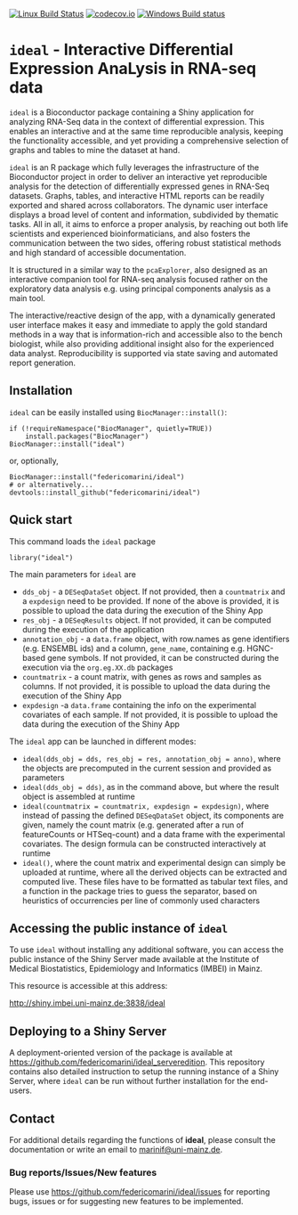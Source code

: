 [![Linux Build Status](https://travis-ci.org/federicomarini/ideal.svg?branch=master)](https://travis-ci.org/federicomarini/ideal)
[![codecov.io](https://codecov.io/github/federicomarini/ideal/coverage.svg?branch=master)](https://codecov.io/github/federicomarini/ideal?branch=master)
[![Windows Build status](https://ci.appveyor.com/api/projects/status/github/federicomarini/ideal?svg=true)](https://ci.appveyor.com/project/federicomarini/ideal)

# `ideal` - Interactive Differential Expression AnaLysis in RNA-seq data

`ideal` is a Bioconductor package containing a Shiny application for analyzing RNA-Seq data in the context of differential expression. 
This enables an interactive and at the same time reproducible analysis, keeping the functionality accessible, and yet providing a comprehensive selection of graphs and tables to mine the dataset at hand.

`ideal` is an R package which fully leverages the infrastructure of the Bioconductor project in order to deliver an interactive yet reproducible analysis for the detection of differentially expressed genes in RNA-Seq datasets. 
Graphs, tables, and interactive HTML reports can be readily exported and shared across collaborators. 
The dynamic user interface displays a broad level of content and information, subdivided by thematic tasks. 
All in all, it aims to enforce a proper analysis, by reaching out both life scientists and experienced bioinformaticians, and also fosters the communication between the two sides, offering robust statistical methods and high standard of accessible documentation.

It is structured in a similar way to the `pcaExplorer`, also designed  as an interactive companion tool for RNA-seq analysis focused rather on the exploratory data analysis e.g. using principal components analysis as a main tool.

The interactive/reactive design of the app, with a dynamically generated user interface makes it easy and immediate to apply the gold standard methods in a way that is information-rich and accessible also to the bench biologist, while also providing additional insight also for the experienced data analyst. 
Reproducibility is supported via state saving and automated report generation.

## Installation

`ideal` can be easily installed using `BiocManager::install()`:

```
if (!requireNamespace("BiocManager", quietly=TRUE))
    install.packages("BiocManager")
BiocManager::install("ideal")
```

or, optionally, 

```
BiocManager::install("federicomarini/ideal")
# or alternatively...
devtools::install_github("federicomarini/ideal")
```

## Quick start

This command loads the `ideal` package

```
library("ideal")
```

The main parameters for `ideal` are

- `dds_obj` - a `DESeqDataSet` object. If not provided, then a `countmatrix` and a 
`expdesign` need to be provided. If none of the above is provided, it is possible
to upload the data during the execution of the Shiny App
- `res_obj` -  a `DESeqResults` object. If not provided, it can be computed during
the execution of the application
- `annotation_obj` - a `data.frame` object, with row.names as gene identifiers 
(e.g. ENSEMBL ids) and a column, `gene_name`, containing e.g. HGNC-based gene
symbols. If not provided, it can be constructed during the execution via the 
`org.eg.XX.db` packages
- `countmatrix` - a count matrix, with genes as rows and samples as columns.
If not provided, it is possible to upload the data during the execution of
the Shiny App
- `expdesign` -a `data.frame` containing the info on the experimental covariates
of each sample. If not provided, it is possible to upload the data during the
execution of the Shiny App

The `ideal` app can be launched in different modes:

- `ideal(dds_obj = dds, res_obj = res, annotation_obj = anno)`, where the objects 
are precomputed in the current session and provided as parameters
- `ideal(dds_obj = dds)`, as in the command above, but where the result object is
assembled at runtime 
- `ideal(countmatrix = countmatrix, expdesign = expdesign)`, where instead of 
passing the defined `DESeqDataSet` object, its components are given, namely the 
count matrix (e.g. generated after a run of featureCounts or HTSeq-count) and a 
data frame with the experimental covariates. The design formula can be constructed
interactively at runtime
- `ideal()`, where the count matrix and experimental design can simply be uploaded
at runtime, where all the derived objects can be extracted and computed live. These 
files have to be formatted as tabular text files, and a function in the package 
tries to guess the separator, based on heuristics of occurrencies per line of 
commonly used characters

## Accessing the public instance of `ideal` 

To use `ideal` without installing any additional software, you can 
access the public instance of the Shiny Server made available at the Institute of 
Medical Biostatistics, Epidemiology and Informatics (IMBEI) in Mainz.

This resource is accessible at this address: 

http://shiny.imbei.uni-mainz.de:3838/ideal

## Deploying to a Shiny Server

A deployment-oriented version of the package is available at 
https://github.com/federicomarini/ideal_serveredition. This repository contains also
detailed instruction to setup the running instance of a Shiny Server, where `ideal` 
can be run without further installation for the end-users.


## Contact

For additional details regarding the functions of **ideal**, please consult the documentation or 
write an email to marinif@uni-mainz.de. 

### Bug reports/Issues/New features

Please use https://github.com/federicomarini/ideal/issues for reporting bugs, issues or for 
suggesting new features to be implemented.
